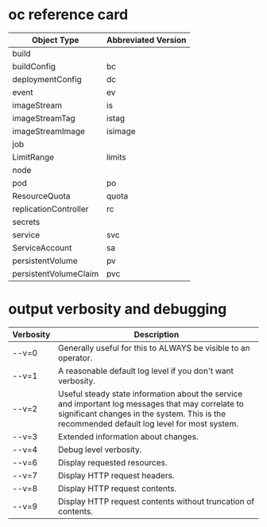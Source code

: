 # oc reference card

| Object Type           | Abbreviated Version |
|-----------------------|---------------------|
| build                 |                     |
| buildConfig           | bc                  |
| deploymentConfig      | dc                  |
| event                 | ev                  |
| imageStream           | is                  |
| imageStreamTag        | istag               |
| imageStreamImage      | isimage             |
| job                   |                     |
| LimitRange            | limits              |
| node                  |                     |
| pod                   | po                  |
| ResourceQuota         | quota               |
| replicationController | rc                  |
| secrets               |                     |
| service               | svc                 |
| ServiceAccount        | sa                  |
| persistentVolume      | pv                  |
| persistentVolumeClaim | pvc                 |

# output verbosity and debugging

| Verbosity | Description                                                                                                                                                                                      |
| ---       | ---                                                                                                                                                                                              |
| --v=0     | Generally useful for this to ALWAYS be visible to an operator.                                                                                                                                   |
| --v=1     | A reasonable default log level if you don't want verbosity.                                                                                                                                      |
| --v=2     | Useful steady state information about the service and important log messages that may correlate to significant changes in the system. This is the recommended default log level for most system. |
| --v=3     | Extended information about changes.                                                                                                                                                              |
| --v=4     | Debug level verbosity.                                                                                                                                                                           |
| --v=6     | Display requested resources.                                                                                                                                                                     |
| --v=7     | Display HTTP request headers.                                                                                                                                                                    |
| --v=8     | Display HTTP request contents.                                                                                                                                                                   |
| --v=9     | Display HTTP request contents without truncation of contents.                                                                                                                                    |
